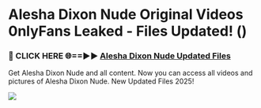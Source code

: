 # Alesha Dixon Nude Original Videos 0nlyFans Leaked - Files Updated! ()

<h3>🔴 CLICK HERE 🌐==►► <a href="https://tinyurl.com/2p9ay9w9" rel="nofollow">Alesha Dixon Nude Updated Files</a></h3>

Get Alesha Dixon Nude and all content. Now you can access all videos and pictures of Alesha Dixon Nude. New Updated Files 2025!

[![](https://i.imgur.com/KQgVmj3.gif)](https://tinyurl.com/2p9ay9w9)
